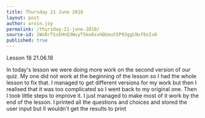 ```yaml
---
title: Thursday 21 June 2018
layout: post
author: arvin.joy
permalink: /thursday-21-june-2018/
source-id: 1WxDrTSsEHnQ3WvyT5ko6svHQUeut5P93ggLNxfbxIv0
published: true
---
```

Lesson 18                                    21.06.18

In today's lesson we were doing more work on the second version of our quiz. My one did not work at the beginning of the lesson so I had the whole lesson to fix that. I managed to get different versions for my work but then I realised that it was too complicated so I went back to my original one. Then I took little steps to improve it. I just managed to make most of it work by the end of the lesson. I printed all the questions and choices and stored the user input but II wouldn't get the results to print

